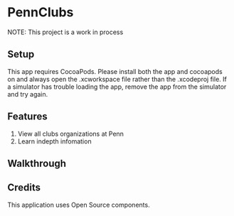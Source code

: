 # PennClubs
NOTE: This project is a work in process

## Setup
This app requires CocoaPods. Please install both the app and cocoapods on  and always open the .xcworkspace file rather than the .xcodeproj file. If a simulator has trouble loading the app, remove the app from the simulator and try again.

## Features
1. View all clubs organizations at Penn
2. Learn indepth infomation

## Walkthrough

## Credits
This application uses Open Source components.
